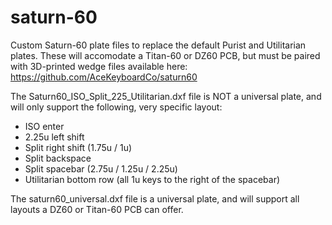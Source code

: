 # saturn-60
Custom Saturn-60 plate files to replace the default Purist and Utilitarian plates. These will accomodate a Titan-60 or DZ60 PCB, but must be paired with 3D-printed wedge files available here: https://github.com/AceKeyboardCo/saturn60

The Saturn60_ISO_Split_225_Utilitarian.dxf file is NOT a universal plate, and will only support the following, very specific layout:
- ISO enter
- 2.25u left shift
- Split right shift (1.75u / 1u)
- Split backspace
- Split spacebar (2.75u / 1.25u / 2.25u)
- Utilitarian bottom row (all 1u keys to the right of the spacebar)

The saturn60_universal.dxf file is a universal plate, and will support all layouts a DZ60 or Titan-60 PCB can offer.
